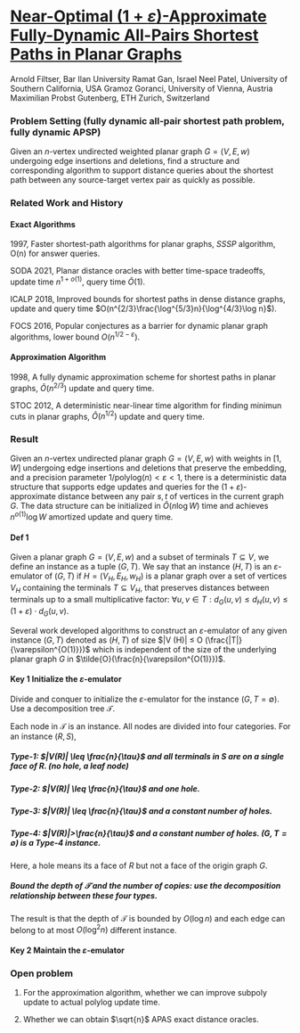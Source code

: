 # [Near-Optimal $(1+\varepsilon)$-Approximate Fully-Dynamic All-Pairs Shortest Paths in Planar Graphs](https://eprints.cs.univie.ac.at/8169/1/Planar_dynamic_APSP_FOCS_2024_Filtser_Goranci_Patel_Probst_Gutenberg.pdf)

Arnold Filtser, Bar Ilan University Ramat Gan, Israel
Neel Patel, University of Southern California, USA
Gramoz Goranci, University of Vienna, Austria
Maximilian Probst Gutenberg, ETH Zurich, Switzerland



### Problem Setting (fully dynamic all-pair shortest path problem, fully dynamic APSP)

Given an $n$-vertex undirected weighted planar graph $G = (V,E,w)$ undergoing edge insertions and deletions, find a structure and corresponding algorithm to support distance queries about the shortest path between any source-target vertex pair as quickly as possible.



### Related Work and History

#### Exact Algorithms

1997, Faster shortest-path algorithms for planar graphs, $SSSP$ algorithm, O(n) for answer queries.

SODA 2021, Planar distance oracles with better time-space tradeoffs, update time $n^{1+o(1)}$, query time $\tilde{O}(1)$.

ICALP 2018, Improved bounds for shortest paths in dense distance graphs, update and query time $O(n^{2/3}\frac{\log^{5/3}n}{\log^{4/3}\log n}$).

FOCS 2016, Popular conjectures as a barrier for dynamic planar graph algorithms, lower bound $O(n^{1/2-\varepsilon})$.

#### Approximation Algorithm

1998, A fully dynamic approximation scheme for shortest paths in planar graphs, $\tilde{O}(n^{2/3})$ update and query time.

STOC 2012, A deterministic near-linear time algorithm for finding minimun cuts in planar graphs, $\tilde{O}(n^{1/2})$ update and query time.



### Result

Given an $n$-vertex undirected planar graph $G = (V,E,w)$ with weights in $[1,W]$ undergoing edge insertions and deletions that preserve the embedding, and a precision parameter $1/\text{polylog}(n) < \varepsilon < 1$, there is a deterministic data structure that supports edge updates and queries for the $(1+\varepsilon)$-approximate distance between any pair $s,t$ of vertices in the current graph $G$. The data structure can be initialized in  $\tilde{O}(n\log W)$ time and achieves $n^{o(1)} \log W$ amortized update and query time.



#### Def 1

Given a planar graph $G = (V,E,w)$ and a subset of terminals $T \subseteq V$, we define an instance as a tuple $(G,T)$. We say that an instance $(H,T)$ is an $\varepsilon$-emulator of $(G,T)$ if $H = (V_H,E_H,w_H)$ is a planar graph over a set of vertices $V_H$ containing the terminals $T \subseteq V_H$, that preserves distances between terminals up to a small multiplicative factor: $\forall u,v \in T : d_G(u,v) \leq d_H(u,v) \leq (1+\varepsilon)\cdot d_G(u,v)$.

Several work developed algorithms to construct an $\varepsilon$-emulator of any given instance $(G,T)$ denoted as $(H,T)$ of size $|V (H)| ≤ O (\frac{|T|}{\varepsilon^{O(1)}})$ which is independent of the size of the underlying planar graph $G$ in $\tilde{O}(\frac{n}{\varepsilon^{O(1)}})$.




#### Key 1 Initialize the $\varepsilon$-emulator

Divide and conquer to initialize the $\varepsilon$-emulator for the instance $(G, T=\emptyset)$. Use a decomposition tree $\mathcal{T}$.

Each node in $\mathcal{T}$ is an instance. All nodes are divided into four categories. For an instance $(R,S)$,

##### Type-1: $|V(R)| \leq \frac{n}{\tau}$ and all terminals in $S$ are on a single face of $R$. (no hole, a leaf node)

##### Type-2: $|V(R)| \leq \frac{n}{\tau}$ and one hole.

##### Type-3: $|V(R)| \leq \frac{n}{\tau}$ and a constant number of holes.

##### Type-4: $|V(R)|>\frac{n}{\tau}$ and a constant number of holes. $(G, T=\emptyset)$ is a Type-4 instance.

Here, a hole means its a face of $R$ but not a face of the origin graph $G$.

##### Bound the depth of $\mathcal{T}$ and the number of copies: use the decomposition relationship between these four types. 

The result is that the depth of $\mathcal{T}$ is bounded by $O(\log n)$ and each edge can belong to at most $O(\log^2 n)$ different instance. 

#### Key 2 Maintain the $\varepsilon$-emulator



### Open problem

1. For the approximation algorithm, whether we can improve subpoly update to actual polylog update time.

2. Whether we can obtain $\sqrt{n}$ APAS exact distance oracles.
